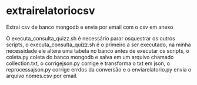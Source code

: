 # extrairelatoriocsv
Extrai csv de banco mongodb e envia por email com o csv em anexo



O executa_consulta_quizz.sh é necessário parar osquestrar os outros scripts, o executa_consulta_quizz.sh é o primeiro a ser executado, na minha necessidade ele altera uma tabela no banco antes de executar os scripts,
o coleta.py coleta do banco mongodb e salva em um arquivo chamado collection.txt, o corrigejson.py corrige e transforma o txt em json, o reprocessajson.py corrige errdos da conversão e o enviarelatorio.py envia o arquivo nomes.csv por email.